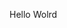 Hello Wolrd




















































































































































































































































































































































































































































































































































































































































































































































































































































































































































































































































































































































































































































































































































































































































































































































































































































































































































































































































































































































































































































































































































































































































